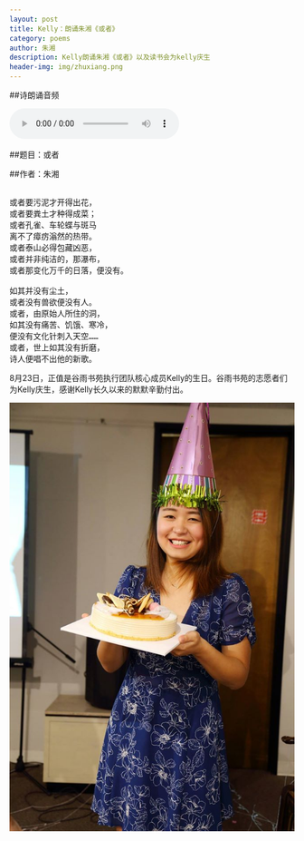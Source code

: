 ```yaml
---
layout: post
title: Kelly：朗诵朱湘《或者》
category: poems 
author: 朱湘
description: Kelly朗诵朱湘《或者》以及读书会为kelly庆生
header-img: img/zhuxiang.png 
---
```


##诗朗诵音频

<audio controls="controls">
   <source src="{{site.www-data-url}}/audio/2015-08-23-kelly-poem-birthday.mp3" type="audio/mpeg">
 Your browser does not support the audio element.
</audio>

##题目：或者

##作者：朱湘 

<pre>

或者要污泥才开得出花，
或者要粪土才种得成菜；
或者孔雀、车轮蝶与斑马
离不了瘴疠滃然的热带。
或者泰山必得包藏凶恶，
或者并非纯洁的，那瀑布，
或者那变化万千的日落，便没有。 

如其并没有尘土，
或者没有兽欲便没有人。
或者，由原始人所住的洞，
如其没有痛苦、饥饿、寒冷，
便没有文化针刺入天空……
或者，世上如其没有折磨，
诗人便唱不出他的新歌。
</pre>

8月23日，正值是谷雨书苑执行团队核心成员Kelly的生日。谷雨书苑的志愿者们为Kelly庆生，感谢Kelly长久以来的默默辛勤付出。

![birthday](/img/kellybirthday.jpg)
